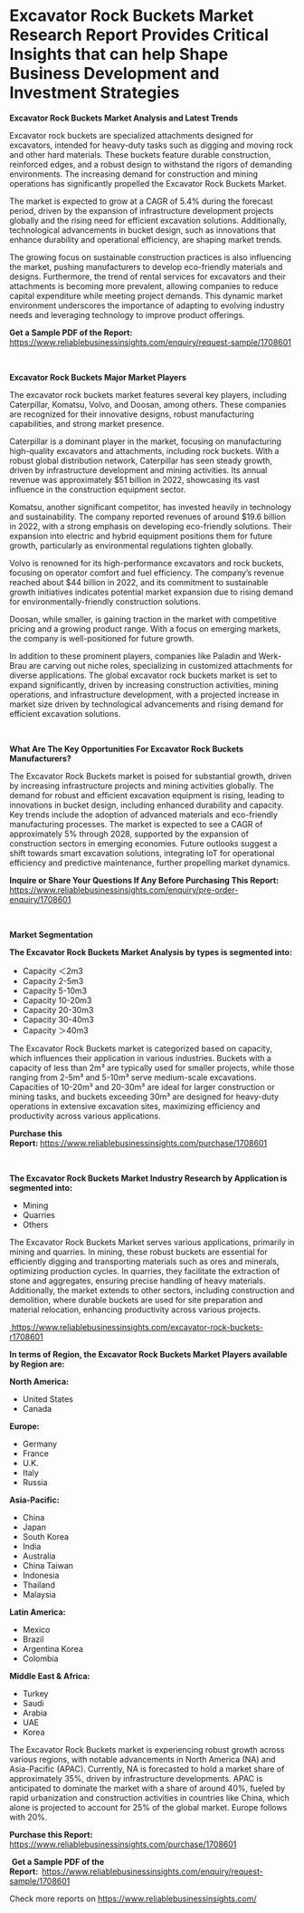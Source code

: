 <p><h1>Excavator Rock Buckets Market Research Report Provides Critical Insights that can help Shape Business Development and Investment Strategies</h1></p><p><strong>Excavator Rock Buckets Market Analysis and Latest Trends</strong></p>
<p><p>Excavator rock buckets are specialized attachments designed for excavators, intended for heavy-duty tasks such as digging and moving rock and other hard materials. These buckets feature durable construction, reinforced edges, and a robust design to withstand the rigors of demanding environments. The increasing demand for construction and mining operations has significantly propelled the Excavator Rock Buckets Market. </p><p>The market is expected to grow at a CAGR of 5.4% during the forecast period, driven by the expansion of infrastructure development projects globally and the rising need for efficient excavation solutions. Additionally, technological advancements in bucket design, such as innovations that enhance durability and operational efficiency, are shaping market trends. </p><p>The growing focus on sustainable construction practices is also influencing the market, pushing manufacturers to develop eco-friendly materials and designs. Furthermore, the trend of rental services for excavators and their attachments is becoming more prevalent, allowing companies to reduce capital expenditure while meeting project demands. This dynamic market environment underscores the importance of adapting to evolving industry needs and leveraging technology to improve product offerings.</p></p>
<p><strong>Get a Sample PDF of the Report:&nbsp;</strong> <a href="https://www.reliablebusinessinsights.com/enquiry/request-sample/1708601?utm_campaign=904&utm_medium=2&utm_source=Github&utm_content=ia&utm_term=27032025&utm_id=excavator-rock-buckets">https://www.reliablebusinessinsights.com/enquiry/request-sample/1708601</a></p>
<p>&nbsp;</p>
<p><strong>Excavator Rock Buckets Major Market Players</strong></p>
<p><p>The excavator rock buckets market features several key players, including Caterpillar, Komatsu, Volvo, and Doosan, among others. These companies are recognized for their innovative designs, robust manufacturing capabilities, and strong market presence.</p><p>Caterpillar is a dominant player in the market, focusing on manufacturing high-quality excavators and attachments, including rock buckets. With a robust global distribution network, Caterpillar has seen steady growth, driven by infrastructure development and mining activities. Its annual revenue was approximately $51 billion in 2022, showcasing its vast influence in the construction equipment sector.</p><p>Komatsu, another significant competitor, has invested heavily in technology and sustainability. The company reported revenues of around $19.6 billion in 2022, with a strong emphasis on developing eco-friendly solutions. Their expansion into electric and hybrid equipment positions them for future growth, particularly as environmental regulations tighten globally.</p><p>Volvo is renowned for its high-performance excavators and rock buckets, focusing on operator comfort and fuel efficiency. The company’s revenue reached about $44 billion in 2022, and its commitment to sustainable growth initiatives indicates potential market expansion due to rising demand for environmentally-friendly construction solutions.</p><p>Doosan, while smaller, is gaining traction in the market with competitive pricing and a growing product range. With a focus on emerging markets, the company is well-positioned for future growth.</p><p>In addition to these prominent players, companies like Paladin and Werk-Brau are carving out niche roles, specializing in customized attachments for diverse applications. The global excavator rock buckets market is set to expand significantly, driven by increasing construction activities, mining operations, and infrastructure development, with a projected increase in market size driven by technological advancements and rising demand for efficient excavation solutions.</p></p>
<p>&nbsp;</p>
<p><strong>What Are The Key Opportunities For Excavator Rock Buckets Manufacturers?</strong></p>
<p><p>The Excavator Rock Buckets market is poised for substantial growth, driven by increasing infrastructure projects and mining activities globally. The demand for robust and efficient excavation equipment is rising, leading to innovations in bucket design, including enhanced durability and capacity. Key trends include the adoption of advanced materials and eco-friendly manufacturing processes. The market is expected to see a CAGR of approximately 5% through 2028, supported by the expansion of construction sectors in emerging economies. Future outlooks suggest a shift towards smart excavation solutions, integrating IoT for operational efficiency and predictive maintenance, further propelling market dynamics.</p></p>
<p><strong>Inquire or Share Your Questions If Any Before Purchasing This Report:</strong> <a href="https://www.reliablebusinessinsights.com/enquiry/pre-order-enquiry/1708601?utm_campaign=904&utm_medium=2&utm_source=Github&utm_content=ia&utm_term=27032025&utm_id=excavator-rock-buckets">https://www.reliablebusinessinsights.com/enquiry/pre-order-enquiry/1708601</a></p>
<p>&nbsp;</p>
<p><strong>Market Segmentation</strong></p>
<p><strong>The Excavator Rock Buckets Market Analysis by types is segmented into:</strong></p>
<p><ul><li>Capacity ＜2m3</li><li>Capacity 2-5m3</li><li>Capacity 5-10m3</li><li>Capacity 10-20m3</li><li>Capacity 20-30m3</li><li>Capacity 30-40m3</li><li>Capacity ＞40m3</li></ul></p>
<p><p>The Excavator Rock Buckets market is categorized based on capacity, which influences their application in various industries. Buckets with a capacity of less than 2m³ are typically used for smaller projects, while those ranging from 2-5m³ and 5-10m³ serve medium-scale excavations. Capacities of 10-20m³ and 20-30m³ are ideal for larger construction or mining tasks, and buckets exceeding 30m³ are designed for heavy-duty operations in extensive excavation sites, maximizing efficiency and productivity across various applications.</p></p>
<p><strong>Purchase this Report:&nbsp;</strong><a href="https://www.reliablebusinessinsights.com/purchase/1708601?utm_campaign=904&utm_medium=2&utm_source=Github&utm_content=ia&utm_term=27032025&utm_id=excavator-rock-buckets">https://www.reliablebusinessinsights.com/purchase/1708601</a></p>
<p>&nbsp;</p>
<p><strong>The Excavator Rock Buckets Market Industry Research by Application is segmented into:</strong></p>
<p><ul><li>Mining</li><li>Quarries</li><li>Others</li></ul></p>
<p><p>The Excavator Rock Buckets Market serves various applications, primarily in mining and quarries. In mining, these robust buckets are essential for efficiently digging and transporting materials such as ores and minerals, optimizing production cycles. In quarries, they facilitate the extraction of stone and aggregates, ensuring precise handling of heavy materials. Additionally, the market extends to other sectors, including construction and demolition, where durable buckets are used for site preparation and material relocation, enhancing productivity across various projects.</p></p>
<p><a href="https://www.reliablebusinessinsights.com/excavator-rock-buckets-r1708601?utm_campaign=904&utm_medium=2&utm_source=Github&utm_content=ia&utm_term=27032025&utm_id=excavator-rock-buckets">&nbsp;https://www.reliablebusinessinsights.com/excavator-rock-buckets-r1708601</a></p>
<p><strong>In terms of Region, the Excavator Rock Buckets Market Players available by Region are:</strong></p>
<p>
    <p> <strong> North America: </strong>
        <ul>
            <li>United States</li>
            <li>Canada</li>
        </ul>
        </p> 
    <p> <strong> Europe: </strong>
        <ul>
            <li>Germany</li>
            <li>France</li>
            <li>U.K.</li>
            <li>Italy</li>
            <li>Russia</li>
        </ul>
        </p> 
    <p> <strong> Asia-Pacific: </strong>
        <ul>
            <li>China</li>
            <li>Japan</li>
            <li>South Korea</li>
            <li>India</li>
            <li>Australia</li>
            <li>China Taiwan</li>
            <li>Indonesia</li>
            <li>Thailand</li>
            <li>Malaysia</li>
        </ul>
        </p> 
    <p> <strong> Latin America: </strong>
        <ul>
            <li>Mexico</li>
            <li>Brazil</li>
            <li>Argentina Korea</li>
            <li>Colombia</li>
        </ul>
        </p> 
    <p> <strong> Middle East & Africa: </strong>
        <ul>
            <li>Turkey</li>
            <li>Saudi</li>
            <li>Arabia</li>
            <li>UAE</li>
            <li>Korea</li>
        </ul>
    </p>
    </p>
<p><p>The Excavator Rock Buckets market is experiencing robust growth across various regions, with notable advancements in North America (NA) and Asia-Pacific (APAC). Currently, NA is forecasted to hold a market share of approximately 35%, driven by infrastructure developments. APAC is anticipated to dominate the market with a share of around 40%, fueled by rapid urbanization and construction activities in countries like China, which alone is projected to account for 25% of the global market. Europe follows with 20%.</p></p>
<p><strong>Purchase this Report: </strong><a href="https://www.reliablebusinessinsights.com/purchase/1708601?utm_campaign=904&utm_medium=2&utm_source=Github&utm_content=ia&utm_term=27032025&utm_id=excavator-rock-buckets">https://www.reliablebusinessinsights.com/purchase/1708601</a></p>
<p>&nbsp;<strong>Get a Sample PDF of the Report:&nbsp;&nbsp;</strong><a href="https://www.reliablebusinessinsights.com/enquiry/request-sample/1708601?utm_campaign=904&utm_medium=2&utm_source=Github&utm_content=ia&utm_term=27032025&utm_id=excavator-rock-buckets">https://www.reliablebusinessinsights.com/enquiry/request-sample/1708601</a></p>
<p><strong></strong></p>
<p>Check more reports on <a href="https://www.reliablebusinessinsights.com/?utm_campaign=904&utm_medium=2&utm_source=Github&utm_content=ia&utm_term=27032025&utm_id=excavator-rock-buckets">https://www.reliablebusinessinsights.com/</a></p>